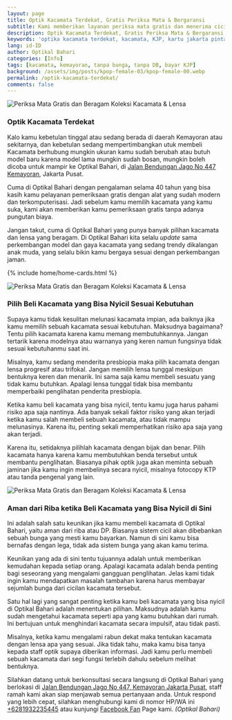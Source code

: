 ```yaml
---
layout: page
title: Optik Kacamata Terdekat, Gratis Periksa Mata & Bergaransi
subtitle: Kami memberikan layanan periksa mata gratis dan menerima cicilan
description: Optik Kacamata Terdekat, Gratis Periksa Mata & Bergaransi. Segera datang ke Optikal Bahari dan dapatkan Layanan Periksa Mata Gratis dan Garansi.
keywords: 'optika kacamata terdekat, kacamata, KJP, kartu jakarta pintar, kemayoran, kacamata cicialn, kacamata murah, tanpa bunga, tanpa DP, bayar KJP'
lang: id-ID
author: Optikal Bahari
categories: [Info]
tags: [kacamata, kemayoran, tanpa bunga, tanpa DB, bayar KJP]
background: /assets/img/posts/kpop-female-03/kpop-female-00.webp
permalink: /optik-kacamata-terdekat/
comments: false
---
```


<div class="card shadow p-3 bg-white mb-5">
  <img
    itemprop="image"
    src="{{ "/assets/img/posts/kpop-female-03/kpop-female-01.webp" }}"
    srcset="{{ "/assets/img/posts/kpop-female-03/kpop-female-01.webp" | srcset }}"
    width="{{ "/assets/img/posts/kpop-female-03/kpop-female-01.webp" | width }}"
    height="{{ "/assets/img/posts/kpop-female-03/kpop-female-01.webp" | height }}"
    class="card-img-top img-fluid"
    alt="Periksa Mata Gratis dan Beragam Koleksi Kacamata & Lensa">
  <div class="card-body">
    <h3 class="card-title">
      Optik Kacamata Terdekat
    </h3>
    <p class="card-text text-left">
      Kalo kamu kebetulan tinggal atau sedang berada di daerah Kemayoran atau sekitarnya, dan kebetulan sedang mempertimbangkan utuk membeli Kacamata berhubung mungkin ukuran kamu sudah berubah atau butuh model baru karena model lama mungkin sudah bosan, mungkin boleh dicoba untuk mampir ke Optikal Bahari, di
      <a href="{{"/lokasi" | relative_url }}" title="Optikal Bahari, Jakarta Pusat">Jalan Bendungan Jago No 447 Kemayoran</a>, Jakarta Pusat.</p>
    <p class="card-text text-left">Cuma di Optikal Bahari dengan pengalaman selama 40 tahun yang bisa kasih kamu pelayanan pemeriksaan gratis dengan alat yang sudah modern dan terkomputerisasi. Jadi sebelum kamu memilih kacamata yang kamu suka, kami akan memberikan kamu pemeriksaan gratis tanpa adanya pungutan biaya.</p>
    <p class="card-text text-left">Jangan takut, cuma di Optikal Bahari yang punya banyak pilihan kacamata dan lensa yang beragam. Di Optikal Bahari kita selalu
      <em>update</em>
      sama perkembangan model dan gaya kacamata yang sedang trendy dikalangan anak muda, yang selalu bikin kamu bergaya sesuai dengan perkembangan jaman.
    </p>
  </div>
</div>

{% include home/home-cards.html %}

<div class="card shadow p-3 bg-white mb-5">
  <img
    itemprop="image"
    src="{{ "/assets/img/posts/kpop-female-03/kpop-female-02.webp" }}"
    srcset="{{ "/assets/img/posts/kpop-female-03/kpop-female-02.webp" | srcset }}"
    width="{{ "/assets/img/posts/kpop-female-03/kpop-female-02.webp" | width }}"
    height="{{ "/assets/img/posts/kpop-female-03/kpop-female-02.webp" | height }}"
    class="card-img-top img-fluid"
    alt="Periksa Mata Gratis dan Beragam Koleksi Kacamata & Lensa">
  <div class="card-body">
    <h3 class="card-title">Pilih Beli Kacamata yang Bisa Nyicil Sesuai Kebutuhan</h3>
    <p class="card-text text-left">Supaya kamu tidak kesulitan melunasi kacamata impian, ada baiknya jika kamu memilih sebuah kacamata sesuai kebutuhan. Maksudnya bagaimana? Tentu pilih kacamata karena kamu memang membutuhkannya. Jangan tertarik karena modelnya atau warnanya yang keren namun fungsinya tidak sesuai kebutuhanmu saat ini.</p>
    <p class="card-text text-left">Misalnya, kamu sedang menderita presbiopia maka pilih kacamata dengan lensa progresif atau trifokal. Jangan memilih lensa tunggal meskipun bentuknya keren dan menarik. Ini sama saja kamu membeli sesuatu yang tidak kamu butuhkan. Apalagi lensa tunggal tidak bisa membantu memperbaiki penglihatan penderita presbiopia.</p>
    <p class="card-text text-left">Ketika kamu beli kacamata yang bisa nyicil, tentu kamu juga harus pahami risiko apa saja nantinya. Ada banyak sekali faktor risiko yang akan terjadi ketika kamu salah membeli sebuah kacamata, atau tidak mampu melunasinya. Karena itu, penting sekali memperhatikan risiko apa saja yang akan terjadi.</p>
    <p class="card-text text-left">Karena itu, setidaknya pilihlah kacamata dengan bijak dan benar. Pilih kacamata hanya karena kamu membutuhkan benda tersebut untuk membantu penglihatan. Biasanya pihak optik juga akan meminta sebuah jaminan jika kamu ingin membelinya secara nyicil, misalnya fotocopy KTP atau tanda pengenal yang lain.</p>
  </div>
</div>

<div class="card shadow p-3 bg-white mb-5">
  <img
    itemprop="image"
    src="{{ "/assets/img/posts/kpop-female-03/kpop-female-03.webp" }}"
    srcset="{{ "/assets/img/posts/kpop-female-03/kpop-female-03.webp" | srcset }}"
    width="{{ "/assets/img/posts/kpop-female-03/kpop-female-03.webp" | width }}"
    height="{{ "/assets/img/posts/kpop-female-03/kpop-female-03.webp" | height }}"
    class="card-img-top img-fluid"
    alt="Periksa Mata Gratis dan Beragam Koleksi Kacamata & Lensa">
  <div class="card-body">
    <h3 class="card-title">Aman dari Riba ketika Beli Kacamata yang Bisa Nyicil di Sini</h3>
    <p class="card-text text-left">Ini adalah salah satu keunikan jika kamu membeli kacamata di Optikal Bahari, yaitu aman dari riba atau DP. Biasanya sistem cicil akan dibebankan sebuah bunga yang mesti kamu bayarkan. Namun di sini kamu bisa bernafas dengan lega, tidak ada sistem bunga yang akan kamu terima.</p>
    <p class="card-text text-left">Keunikan yang ada di sini tentu tujuannya adalah untuk memberikan kemudahan kepada setiap orang. Apalagi kacamata adalah benda penting bagi seseorang yang mengalami gangguan penglihatan. Jelas kami tidak ingin kamu mendapatkan masalah tambahan karena harus membayar sejumlah bunga dari cicilan kacamata tersebut.</p>
    <p class="card-text text-left">Satu hal lagi yang sangat penting ketika kamu beli kacamata yang bisa nyicil di Optikal Bahari adalah menentukan pilihan. Maksudnya adalah kamu sudah mengetahui kacamata seperti apa yang kamu butuhkan dari rumah. Ini bertujuan untuk menghindari kacamata secara impulsif, atau tidak pasti.</p>
    <p class="card-text text-left">Misalnya, ketika kamu mengalami rabun dekat maka tentukan kacamata dengan lensa apa yang sesuai. Jika tidak tahu, maka kamu bisa tanya kepada staff optik supaya diberikan informasi. Jadi kamu perlu membeli sebuah kacamata dari segi fungsi terlebih dahulu sebelum melihat bentuknya.</p>
    <p class="card-text text-left">Silahkan datang untuk berkonsultasi secara langsung di Optikal Bahari yang berlokasi di
      <a href="{{"/lokasi" | relative_url }}" title="Jalan Bendungan Jago No 447, Kemayoran Jakarta Pusat">Jalan Bendungan Jago No 447, Kemayoran Jakarta Pusat</a>, staff ramah kami akan siap menjawab semua pertanyaan anda. Untuk respond yang lebih cepat, silahkan menghubungi kami di nomor HP/WA ini
      <a
        href="https://api.whatsapp.com/send?phone=6281932235445&text=Hallo%2C+saya+butuh+informasi+lebih+lanjut+mengenai+Optikal+Bahari"
        id="WhatsAppClick"
        class="WhatsAppCall"
        title="Call WhatsApp">+6281932235445</a>
      atau kunjungi
      <a
        href="https://www.facebook.com/optikalbahari"
        id="FBClick"
        title="Facebook Page Optikal Bahari"
        class="FacebookPage">Facebook Fan</a>
      Page kami.
      <em>(Optikal Bahari)</em>
    </p>
  </div>
</div>
